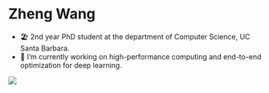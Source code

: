 # Zheng Wang
- 🏖️ 2nd year PhD student at the department of Computer Science, UC Santa Barbara.
- 🔭 I’m currently working on high-performance computing and end-to-end optimization for deep learning. 

![](https://github-readme-stats.vercel.app/api/top-langs/?username=Ash-Zheng&layout=compact&hide=html,css,tsql,Vim%20snippet,Jupyter%20Notebook&theme=dracula&langs_count=8&card_width=300)

<!--
**Ash-Zheng/Ash-Zheng** is a ✨ _special_ ✨ repository because its `README.md` (this file) appears on your GitHub profile.

Here are some ideas to get you started:

- 🔭 I’m currently working on ...
- 🌱 I’m currently learning ...
- 👯 I’m looking to collaborate on ...
- 🤔 I’m looking for help with ...
- 💬 Ask me about ...
- 📫 How to reach me: ...
- 😄 Pronouns: ...
- ⚡ Fun fact: ...
-->
